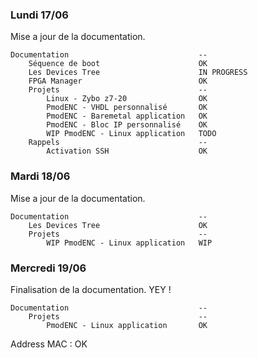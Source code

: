 ### Lundi 17/06

Mise a jour de la documentation.
```
Documentation                             --
    Séquence de boot                      OK
    Les Devices Tree                      IN PROGRESS
    FPGA Manager                          OK
    Projets                               --
        Linux - Zybo z7-20                OK
        PmodENC - VHDL personnalisé       OK
        PmodENC - Baremetal application   OK
        PmodENC - Bloc IP personnalisé    OK
        WIP PmodENC - Linux application   TODO
    Rappels                               --
        Activation SSH                    OK
```

### Mardi 18/06

Mise a jour de la documentation.
```
Documentation                             --
    Les Devices Tree                      OK
    Projets                               --
        WIP PmodENC - Linux application   WIP
```

### Mercredi 19/06

Finalisation de la documentation. YEY !
```	
Documentation                             --
    Projets                               --
        PmodENC - Linux application       OK
```
Address MAC : OK